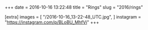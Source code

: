 +++
date = 2016-10-16 13:22:48
title = "Rings"
slug = "2016/rings"

[extra]
images = [
    "/2016-10-16_13-22-48_UTC.jpg",
]
instagram = "https://instagram.com/p/BLoBU_MhfVi"
+++

